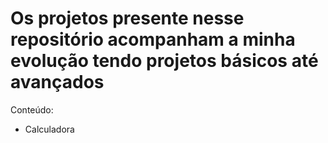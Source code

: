 # Os projetos presente nesse repositório acompanham a minha evolução tendo projetos básicos até avançados
Conteúdo:
- Calculadora
